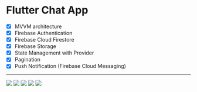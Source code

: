 # Flutter Chat App

- [x] MVVM architecture
- [x] Firebase Authentication
- [x] Firebase Cloud Firestore
- [x] Firebase Storage
- [x] State Management with Provider
- [x] Pagination
- [x] Push Notification (Firebase Cloud Messaging)

------------

![](https://github.com/iremcelikbilek/Flutter-Chat-App/blob/main/github/ss-1.png)
![](https://github.com/iremcelikbilek/Flutter-Chat-App/blob/main/github/ss-2.png)
![](https://github.com/iremcelikbilek/Flutter-Chat-App/blob/main/github/ss-3.png)
![](https://github.com/iremcelikbilek/Flutter-Chat-App/blob/main/github/ss-4.png)
![](https://github.com/iremcelikbilek/Flutter-Chat-App/blob/main/github/ss-5.png)





